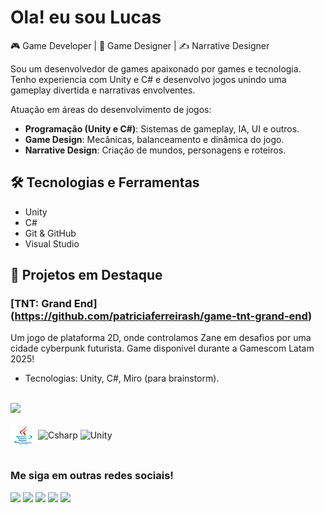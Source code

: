 # Ola! eu sou Lucas
🎮 Game Developer | 🎨 Game Designer | ✍️ Narrative Designer

Sou um desenvolvedor de games apaixonado por games e tecnologia. Tenho experiencia com Unity e C# e desenvolvo jogos unindo uma gameplay divertida e narrativas envolventes.

Atuação em áreas do desenvolvimento de jogos:
- **Programação (Unity e C#)**: Sistemas de gameplay, IA, UI e outros.
- **Game Design**: Mecânicas, balanceamento e dinâmica do jogo.
- **Narrative Design**: Criação de mundos, personagens e roteiros.
  
## 🛠️ Tecnologias e Ferramentas
- Unity
- C#
- Git & GitHub
- Visual Studio

## 📌 Projetos em Destaque
### [TNT: Grand End] (https://github.com/patriciaferreirash/game-tnt-grand-end)
Um jogo de plataforma 2D, onde controlamos Zane em desafios por uma cidade cyberpunk futurista. Game disponivel durante a Gamescom Latam 2025!
- Tecnologias: Unity, C#, Miro (para brainstorm).

<br>

<div>
  <img src="https://github-readme-stats.vercel.app/api/top-langs/?username=Luk3mm&layout=compact&theme=radical">
</div>

<div style="display: inline_block"><br>
  <img align="center" alt="Java" height="30" width="40" src="https://raw.githubusercontent.com/devicons/devicon/master/icons/java/java-original.svg">
  <img align="center" alt="Csharp" height="30" width="40" src="https://cdn.jsdelivr.net/gh/devicons/devicon@latest/icons/csharp/csharp-original.svg">
  <img align="center" alt="Unity" height="30" width="40" src="https://cdn.jsdelivr.net/gh/devicons/devicon@latest/icons/unity/unity-plain.svg" />
</div>
 
 <br>
 
  ### Me siga em outras redes sociais!
 
<div> 
  <a href="https://www.youtube.com/@luk3mmorgan" target="_blank"><img src="https://img.shields.io/badge/YouTube-FF0000?style=for-the-badge&logo=youtube&logoColor=white" target="_blank"></a>
  <a href="https://instagram.com/lucaslukelight" target="_blank"><img src="https://img.shields.io/badge/-Instagram-%23E4405F?style=for-the-badge&logo=instagram&logoColor=white" target="_blank"></a>
 <a href="" target="_blank"><img src="https://img.shields.io/badge/Discord-7289DA?style=for-the-badge&logo=discord&logoColor=white" target="_blank"></a> 
  <a href = ""><img src="https://img.shields.io/badge/-Gmail-%23333?style=for-the-badge&logo=gmail&logoColor=white" target="_blank"></a>
  <a href="https://www.linkedin.com/in/lucas-mendes-65b46a254/" target="_blank"><img src="https://img.shields.io/badge/-LinkedIn-%230077B5?style=for-the-badge&logo=linkedin&logoColor=white" target="_blank"></a> 
</div>
